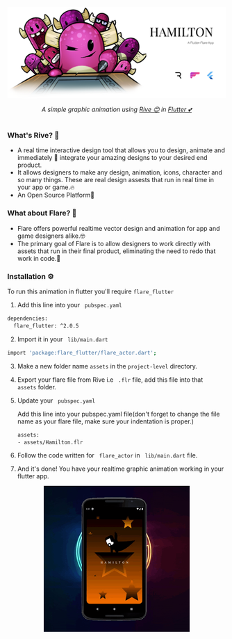 
<p align="center">
  <a href="https://github.com/Singh-Shivani/Hamilton_Flare">
    <img src="images/final grroup.png" alt="Logo" style="width:500"> 
  </a>
</p>

<p align ="center"> 
<i>A simple graphic animation using <a href="https://rive.app/">Rive 😍</a>  in <a href="https://flutter.dev/">Flutter 💕</a> </i>
<br><br>

### What's Rive? 🤔

  - A real time interactive design tool that allows you to design, animate and immediately 🤩 integrate your amazing designs to your desired end product.
  - It allows designers to make any design, animation, icons, character and so many things. These are real design assests that run in real time in your app or game.🔥
  - An Open Source Platform🖤 
  
  
### What about Flare? 👀

  - Flare offers powerful realtime vector design and animation for app and game designers alike.🤓
  - The primary goal of Flare is to allow designers to work directly with assets that run in their final product, eliminating the need to redo that work in code.🦾

### Installation ⚙️

 To run this animation in flutter you'll require ```flare_flutter```
   1. Add this line into your ``` pubspec.yaml```
   ```sh
   dependencies:
     flare_flutter: ^2.0.5
```

  
  2. Import it in your  ``` lib/main.dart```
  ```sh
  import 'package:flare_flutter/flare_actor.dart';
``` 
  
  3. Make a new folder name ```assets``` in the  ```project-level``` directory.
  

  
  4. Export your flare file from Rive i.e  ``` .flr``` file, add this file into that  ``` assets``` folder.

 
  
  5. Update your ``` pubspec.yaml``` 
  
     Add this line into your pubspec.yaml file(don't forget to change the file name as your flare file, make sure your indentation is proper.)
     ```sh
     assets:
     - assets/Hamilton.flr
     ```
   
  6. Follow the code written for ``` flare_actor``` in ``` lib/main.dart``` file.
  
  
  7. And it's done! You have your realtime graphic animation working in your flutter app.


  
    

  <p align="center">
    <img src="images/ezgif.com-crop.gif" alt="Logo" style="width:700"> 
</p>
